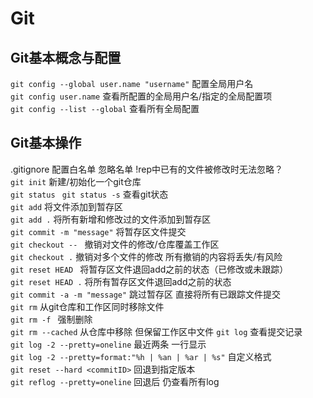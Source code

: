 <!--
 * @Author: rowG
 * @Date: 2021-03-28 14:05:26
 * @LastEditTime: 2021-03-28 14:06:38
 * @LastEditors: Please set LastEditors
 * @Description: In User Settings Edit
 * @FilePath: \undefinedt:\github_rowG\rockjaylee.github.io\README.md
-->

# Git

## Git基本概念与配置

```git config --global user.name "username"``` 配置全局用户名  
```git config user.name``` 查看所配置的全局用户名/指定的全局配置项  
```git config --list --global``` 查看所有全局配置  

## Git基本操作

.gitignore 配置白名单 忽略名单 !rep中已有的文件被修改时无法忽略？  
```git init``` 新建/初始化一个git仓库  
```git status``` ``` git status -s``` 查看git状态  
```git add``` 将文件添加到暂存区  
```git add .``` 将所有新增和修改过的文件添加到暂存区  
```git commit -m "message"``` 将暂存区文件提交  
```git checkout -- ``` 撤销对文件的修改/仓库覆盖工作区  
```git checkout .``` 撤销对多个文件的修改 所有撤销的内容将丢失/有风险  
```git reset HEAD ``` 将暂存区文件退回add之前的状态（已修改或未跟踪）  
```git reset HEAD .``` 将所有暂存区文件退回add之前的状态  
```git commit -a -m "message"``` 跳过暂存区 直接将所有已跟踪文件提交  
```git rm``` 从git仓库和工作区同时移除文件  
```git rm -f ``` 强制删除  
```git rm --cached``` 从仓库中移除 但保留工作区中文件 
```git log``` 查看提交记录  
```git log -2 --pretty=oneline``` 最近两条 一行显示  
```git log -2 --pretty=format:"%h | %an | %ar | %s"``` 自定义格式  
```git reset --hard <commitID>``` 回退到指定版本  
```git reflog --pretty=oneline``` 回退后 仍查看所有log   
